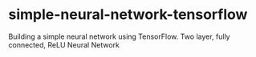 # simple-neural-network-tensorflow
 Building a simple neural network using TensorFlow. Two layer, fully connected, ReLU Neural Network
